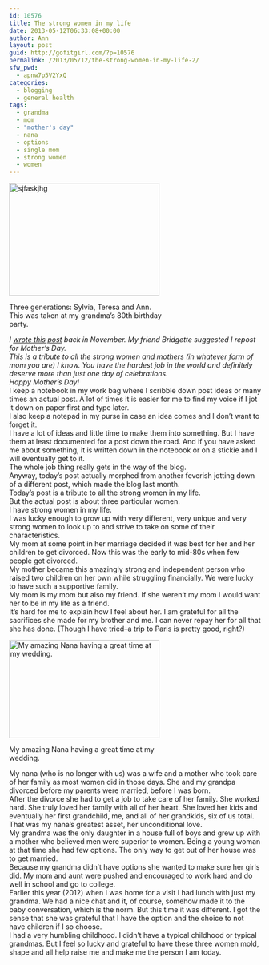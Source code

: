 ```yaml
---
id: 10576
title: The strong women in my life
date: 2013-05-12T06:33:08+00:00
author: Ann
layout: post
guid: http://gofitgirl.com/?p=10576
permalink: /2013/05/12/the-strong-women-in-my-life-2/
sfw_pwd:
  - apnw7p5V2YxQ
categories:
  - blogging
  - general health
tags:
  - grandma
  - mom
  - "mother's day"
  - nana
  - options
  - single mom
  - strong women
  - women
---
```

<div id="attachment_9856" style="width: 310px" class="wp-caption alignleft">
  <a href="http://gofitgirl.com/?attachment_id=9856" rel="attachment wp-att-9856"><img class="size-medium wp-image-9856" alt="sjfaskjhg" src="http://gofitgirl.com/wp-content/uploads/2012/11/3-generations-Teresa-Sylvia-Ann-Teresas-80th-Jan-2009-1-copy-300x225.jpg" width="300" height="225" /></a>
  
  <p class="wp-caption-text">
    Three generations: Sylvia, Teresa and Ann. This was taken at my grandma&#8217;s 80th birthday party.
  </p>
</div>

  
_I [wrote this post](http://gofitgirl.com/?p=9855) back in November. My friend Bridgette suggested I repost for Mother&#8217;s Day._  
_This is a tribute to all the strong women and mothers (in whatever form of mom you are) I know. You have the hardest job in the world and definitely deserve more than just one day of celebrations._  
_Happy Mother&#8217;s Day!_  
I keep a notebook in my work bag where I scribble down post ideas or many times an actual post. A lot of times it is easier for me to find my voice if I jot it down on paper first and type later.  
I also keep a notepad in my purse in case an idea comes and I don&#8217;t want to forget it.  
I have a lot of ideas and little time to make them into something. But I have them at least documented for a post down the road. And if you have asked me about something, it is written down in the notebook or on a stickie and I will eventually get to it.  
The whole job thing really gets in the way of the blog.  
Anyway, today&#8217;s post actually morphed from another feverish jotting down of a different post, which made the blog last month.  
Today&#8217;s post is a tribute to all the strong women in my life.  
But the actual post is about three particular women.  
I have strong women in my life.  
I was lucky enough to grow up with very different, very unique and very strong women to look up to and strive to take on some of their characteristics.  
My mom at some point in her marriage decided it was best for her and her children to get divorced. Now this was the early to mid-80s when few people got divorced.  
My mother became this amazingly strong and independent person who raised two children on her own while struggling financially. We were lucky to have such a supportive family.  
My mom is my mom but also my friend. If she weren&#8217;t my mom I would want her to be in my life as a friend.  
It&#8217;s hard for me to explain how I feel about her. I am grateful for all the sacrifices she made for my brother and me. I can never repay her for all that she has done. (Though I have tried&#8211;a trip to Paris is pretty good, right?)  


<div id="attachment_9857" style="width: 310px" class="wp-caption alignright">
  <a href="http://gofitgirl.com/?attachment_id=9857" rel="attachment wp-att-9857"><img class="size-medium wp-image-9857" alt="My amazing Nana having a great time at my wedding." src="http://gofitgirl.com/wp-content/uploads/2012/11/NANA-300x196.jpg" width="300" height="196" /></a>
  
  <p class="wp-caption-text">
    My amazing Nana having a great time at my wedding.
  </p>
</div>

  
My nana (who is no longer with us) was a wife and a mother who took care of her family as most women did in those days. She and my grandpa divorced before my parents were married, before I was born.  
After the divorce she had to get a job to take care of her family. She worked hard. She truly loved her family with all of her heart. She loved her kids and eventually her first grandchild, me, and all of her grandkids, six of us total.  
That was my nana&#8217;s greatest asset, her unconditional love.  
My grandma was the only daughter in a house full of boys and grew up with a mother who believed men were superior to women. Being a young woman at that time she had few options. The only way to get out of her house was to get married.  
Because my grandma didn&#8217;t have options she wanted to make sure her girls did. My mom and aunt were pushed and encouraged to work hard and do well in school and go to college.  
Earlier this year (2012) when I was home for a visit I had lunch with just my grandma. We had a nice chat and it, of course, somehow made it to the baby conversation, which is the norm. But this time it was different. I got the sense that she was grateful that I have the option and the choice to not have children if I so choose.  
I had a very humbling childhood. I didn&#8217;t have a typical childhood or typical grandmas. But I feel so lucky and grateful to have these three women mold, shape and all help raise me and make me the person I am today.